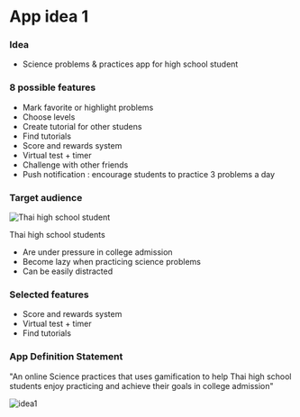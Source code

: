 # App idea 1

### Idea
* Science problems & practices app for high school student


### 8 possible features
* Mark favorite or highlight problems
* Choose levels
* Create tutorial for other studens
* Find tutorials
* Score and rewards system
* Virtual test + timer
* Challenge with other friends
* Push notification : encourage students to practice 3 problems a day


### Target audience
![Thai high school student](http://www.theactkk.net/system_news/images_upload_answer/201556165251.jpg)

Thai high school students
* Are under pressure in college admission
* Become lazy when practicing science problems
* Can be easily distracted


### Selected features
* Score and rewards system
* Virtual test + timer
* Find tutorials



### App Definition Statement
"An online Science practices that uses gamification to help Thai high school students enjoy practicing and achieve their goals in college admission"

![idea1](http://prasanpanich.com/witory/wp-content/uploads/2016/02/Screen-Shot-2016-02-16-at-4.08.52-PM.png)
